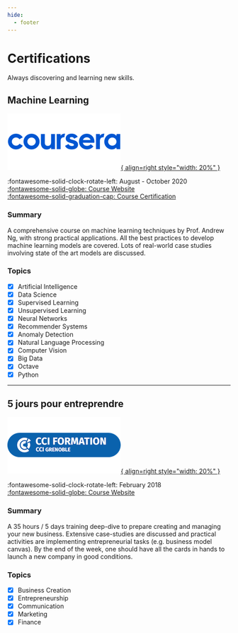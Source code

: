```yaml
---
hide:
  - footer
---
```


# Certifications

Always discovering and learning new skills.

## Machine Learning

[![Coursera Logo](../static/company/coursera.png){ align=right style="width: 20%" }][coursera-ml-website]

:fontawesome-solid-clock-rotate-left: August - October 2020 <br>
[:fontawesome-solid-globe: Course Website][coursera-ml-website] <br>
[:fontawesome-solid-graduation-cap: Course Certification][coursera-ml-certificate]

### Summary

A comprehensive course on machine learning techniques by Prof. Andrew Ng,
with strong practical applications. All the best practices to develop machine
learning models are covered. Lots of real-world case studies involving state
of the art models are discussed.

### Topics

- [x] Artificial Intelligence
- [x] Data Science
- [x] Supervised Learning
- [x] Unsupervised Learning
- [x] Neural Networks
- [x] Recommender Systems
- [x] Anomaly Detection
- [x] Natural Language Processing
- [x] Computer Vision
- [x] Big Data
- [x] Octave
- [x] Python

[coursera-ml-website]: https://www.coursera.org/learn/machine-learning "Machine Learning on Coursera"
[coursera-ml-certificate]: https://www.coursera.org/verify/WWWWN9L8982E "Coursera Certification"

---

## 5 jours pour entreprendre

[![CCI Formation Grenoble Logo](../static/company/cci-formation-grenoble.png){ align=right style="width: 20%" }][cci-entreprendre-website]

:fontawesome-solid-clock-rotate-left: February 2018 <br>
[:fontawesome-solid-globe: Course Website][cci-entreprendre-website]

### Summary

A 35 hours / 5 days training deep-dive to prepare creating and managing your
new business. Extensive case-studies are discussed and practical activities
are implementing entrepreneurial tasks (e.g. business model canvas). By the
end of the week, one should have all the cards in hands to launch a new company
in good conditions.

### Topics

- [x] Business Creation
- [x] Entrepreneurship
- [x] Communication
- [x] Marketing
- [x] Finance

[cci-entreprendre-website]: https://www.cciformation-grenoble.fr/formation/5-jours-pour-entreprendre "CCI Formation Grenoble - 5 jours pour entreprendre"
